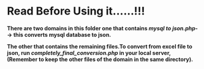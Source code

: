 <h1>Read Before Using it......!!!</h1>

<h4>
There are two domains in this folder one that contains <i>mysql to json.php</i>--> this converts mysql database to json.</br>

The other that contains the remaining files.To convert from excel file to json, run <i>completely_final_conversion.php</i> in your local server,(Remember to keep the other files of the domain in the same directory).
</h4>

